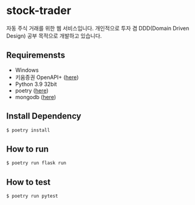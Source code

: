 # stock-trader

자동 주식 거래를 위한 웹 서비스입니다. 개인적으로 투자 겸 DDD(Domain Driven Design) 공부 목적으로 개발하고 있습니다.

## Requiremensts

- Windows
- 키움증권 OpenAPI+ ([here](https://www3.kiwoom.com/nkw.templateFrameSet.do?m=m1408010600))
- Python 3.9 32bit
- poetry ([here](https://python-poetry.org/))
- mongodb ([here](https://www.mongodb.com/cloud/atlas/lp/try2?utm_source=google&utm_campaign=gs_apac_south_korea_search_core_brand_atlas_desktop&utm_term=mongodb&utm_medium=cpc_paid_search&utm_ad=e&utm_ad_campaign_id=12212624365&gclid=Cj0KCQjw4v2EBhCtARIsACan3nxgrkJ3z2Ba1Zf4Jt7xHZErqWuGy9wp0eZ89X03ceI4OMwIouW258EaAidJEALw_wcB))

## Install Dependency

```sh
$ poetry install
```
## How to run

```sh
$ poetry run flask run
```

## How to test

```sh
$ poetry run pytest
```
